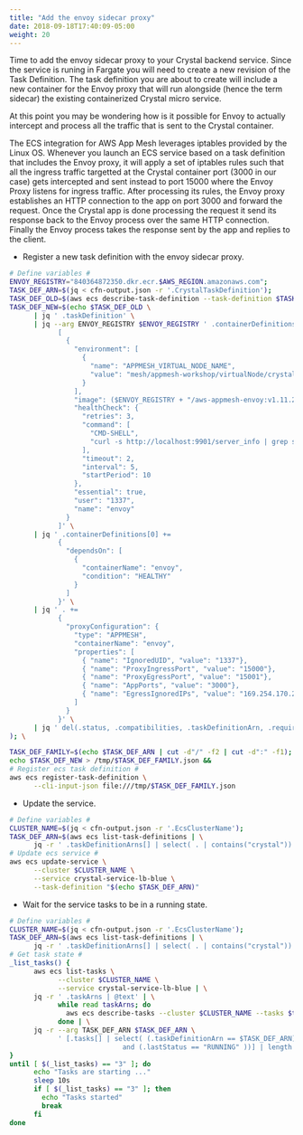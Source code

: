 ```yaml
---
title: "Add the envoy sidecar proxy"
date: 2018-09-18T17:40:09-05:00
weight: 20
---
```


Time to add the envoy sidecar proxy to your Crystal backend service. 
Since the service is runing in Fargate you will need to create a new revision of the Task Definition.
The  task definition you are about to create will include a new container for the Envoy proxy that will run alongside (hence the term sidecar) the existing containerized Crystal micro service. 

At this point you may be wondering how is it possible for Envoy to actually intercept and process all the traffic that is sent to the Crystal container.

The ECS integration for AWS App Mesh leverages iptables provided by the Linux OS. Whenever you launch an ECS service based on a task definition that includes the Envoy proxy, it will apply a set of iptables rules such that all the ingress traffic targetted at the Crystal container port (3000 in our case) gets intercepted and sent instead to port 15000 where the Envoy Proxy listens for ingress traffic.
After processing its rules, the Envoy proxy establishes an HTTP connection to the app on port 3000 and forward the request. Once the Crystal app is done processing the request it send its response back to the Envoy process over the same HTTP connection. Finally the Envoy process takes the response sent by the app and replies to the client. 

* Register a new task definition with the envoy sidecar proxy.

```bash
# Define variables #
ENVOY_REGISTRY="840364872350.dkr.ecr.$AWS_REGION.amazonaws.com";
TASK_DEF_ARN=$(jq < cfn-output.json -r '.CrystalTaskDefinition');
TASK_DEF_OLD=$(aws ecs describe-task-definition --task-definition $TASK_DEF_ARN);
TASK_DEF_NEW=$(echo $TASK_DEF_OLD \
      | jq ' .taskDefinition' \
      | jq --arg ENVOY_REGISTRY $ENVOY_REGISTRY ' .containerDefinitions += 
            [
              {
                "environment": [
                  {
                    "name": "APPMESH_VIRTUAL_NODE_NAME",
                    "value": "mesh/appmesh-workshop/virtualNode/crystal-lb-blue"
                  }
                ],
                "image": ($ENVOY_REGISTRY + "/aws-appmesh-envoy:v1.11.2.0-prod"),
                "healthCheck": {
                  "retries": 3,
                  "command": [
                    "CMD-SHELL",
                    "curl -s http://localhost:9901/server_info | grep state | grep -q LIVE"
                  ],
                  "timeout": 2,
                  "interval": 5,
                  "startPeriod": 10
                },
                "essential": true,
                "user": "1337",
                "name": "envoy"
              }
            ]' \
      | jq ' .containerDefinitions[0] +=
            { 
              "dependsOn": [ 
                { 
                  "containerName": "envoy",
                  "condition": "HEALTHY" 
                }
              ] 
            }' \
      | jq ' . += 
            { 
              "proxyConfiguration": {
                "type": "APPMESH",
                "containerName": "envoy",
                "properties": [
                  { "name": "IgnoredUID", "value": "1337"},
                  { "name": "ProxyIngressPort", "value": "15000"},
                  { "name": "ProxyEgressPort", "value": "15001"},
                  { "name": "AppPorts", "value": "3000"},
                  { "name": "EgressIgnoredIPs", "value": "169.254.170.2,169.254.169.254"}
                ]
              }
            }' \
      | jq ' del(.status, .compatibilities, .taskDefinitionArn, .requiresAttributes, .revision) '
); \

TASK_DEF_FAMILY=$(echo $TASK_DEF_ARN | cut -d"/" -f2 | cut -d":" -f1);
echo $TASK_DEF_NEW > /tmp/$TASK_DEF_FAMILY.json && 
# Register ecs task definition #
aws ecs register-task-definition \
      --cli-input-json file:///tmp/$TASK_DEF_FAMILY.json
```

* Update the service.

```bash
# Define variables #
CLUSTER_NAME=$(jq < cfn-output.json -r '.EcsClusterName');
TASK_DEF_ARN=$(aws ecs list-task-definitions | \
      jq -r ' .taskDefinitionArns[] | select( . | contains("crystal"))' | tail -1);
# Update ecs service #
aws ecs update-service \
      --cluster $CLUSTER_NAME \
      --service crystal-service-lb-blue \
      --task-definition "$(echo $TASK_DEF_ARN)"
```

* Wait for the service tasks to be in a running state.

```bash
# Define variables #
CLUSTER_NAME=$(jq < cfn-output.json -r '.EcsClusterName');
TASK_DEF_ARN=$(aws ecs list-task-definitions | \
      jq -r ' .taskDefinitionArns[] | select( . | contains("crystal"))' | tail -1);
# Get task state #
_list_tasks() {
      aws ecs list-tasks \
            --cluster $CLUSTER_NAME \
            --service crystal-service-lb-blue | \
      jq -r ' .taskArns | @text' | \
            while read taskArns; do 
              aws ecs describe-tasks --cluster $CLUSTER_NAME --tasks $taskArns;
            done | \
      jq -r --arg TASK_DEF_ARN $TASK_DEF_ARN \
            ' [.tasks[] | select( (.taskDefinitionArn == $TASK_DEF_ARN) 
                            and (.lastStatus == "RUNNING" ))] | length'
}
until [ $(_list_tasks) == "3" ]; do
      echo "Tasks are starting ..."
      sleep 10s
      if [ $(_list_tasks) == "3" ]; then
        echo "Tasks started"
        break
      fi
done
```

